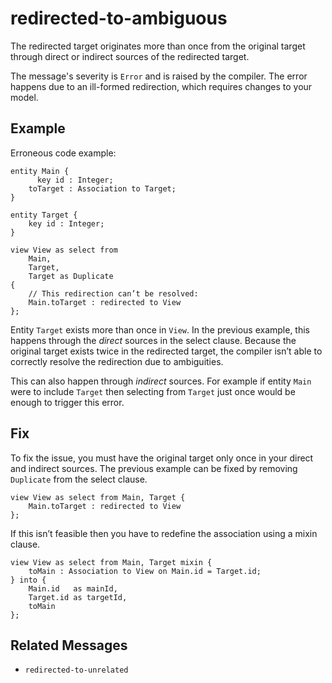# redirected-to-ambiguous

The redirected target originates more than once from the original target
through direct or indirect sources of the redirected target.

The message's severity is `Error` and is raised by the compiler.
The error happens due to an ill-formed redirection, which requires changes to
your model.

## Example

Erroneous code example:

```cdl
entity Main {
      key id : Integer;
    toTarget : Association to Target;
}

entity Target {
    key id : Integer;
}

view View as select from
    Main,
    Target,
    Target as Duplicate
{
    // This redirection can’t be resolved:
    Main.toTarget : redirected to View
};
```

Entity `Target` exists more than once in `View`.  In the previous example, this
happens through the *direct* sources in the select clause.
Because the original target exists twice in the redirected target, the compiler
isn’t able to correctly resolve the redirection due to ambiguities.

This can also happen through *indirect* sources.  For example if entity `Main`
were to include `Target` then selecting from `Target` just once would be enough
to trigger this error.

## Fix

To fix the issue, you must have the original target only once in your direct
and indirect sources.  The previous example can be fixed by removing
`Duplicate` from the select clause.

```cdl
view View as select from Main, Target {
    Main.toTarget : redirected to View
};
```

If this isn’t feasible then you have to redefine the association using a mixin
clause.

```cdl
view View as select from Main, Target mixin {
    toMain : Association to View on Main.id = Target.id;
} into {
    Main.id   as mainId,
    Target.id as targetId,
    toMain
};
```

## Related Messages

- `redirected-to-unrelated`

